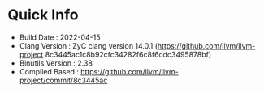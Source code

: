 # Quick Info
* Build Date : 2022-04-15
* Clang Version : ZyC clang version 14.0.1 (https://github.com/llvm/llvm-project 8c3445ac1c8b92cfc34282f6c8f6cdc3495878bf)
* Binutils Version : 2.38
* Compiled Based : https://github.com/llvm/llvm-project/commit/8c3445ac

